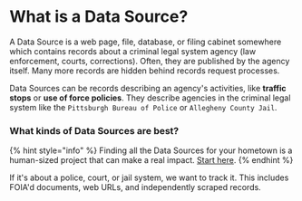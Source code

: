 # What is a Data Source?

A Data Source is a web page, file, database, or filing cabinet somewhere which contains records about a criminal legal system agency (law enforcement, courts, corrections). Often, they are published by the agency itself. Many more records are hidden behind records request processes.

Data Sources can be records describing an agency's activities, like **traffic stops** or **use of force policies**. They describe agencies in the criminal legal system like the `Pittsburgh Bureau of Police` or `Allegheny County Jail`.

### What kinds of Data Sources are best?

{% hint style="info" %}
Finding all the Data Sources for your hometown is a human-sized project that can make a real impact. [Start here](../../activities/data-source-annotation/).
{% endhint %}

If it's about a police, court, or jail system, we want to track it. This includes FOIA'd documents, web URLs, and independently scraped records.
